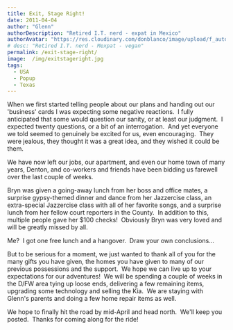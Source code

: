 ```yaml
---
title: Exit, Stage Right!
date: 2011-04-04
author: "Glenn"
authorDescription: "Retired I.T. nerd - expat in Mexico"
authorAvatar: "https://res.cloudinary.com/donblanco/image/upload/f_auto,q_auto/Vagabondians/avatar-small.png"
# desc: "Retired I.T. nerd - Mexpat - vegan"
permalink: /exit-stage-right/
image:  /img/exitstageright.jpg
tags:
  - USA
  - Popup 
  - Texas
---
```

When we first started telling people about our plans and handing out our 'business' cards I was expecting some negative reactions.  I fully anticipated that some would question our sanity, or at least our judgment.  I expected twenty questions, or a bit of an interrogation.  And yet everyone we told seemed to genuinely be excited for us, even encouraging.  They were jealous, they thought it was a great idea, and they wished it could be them.

We have now left our jobs, our apartment, and even our home town of many years, Denton, and co-workers and friends have been bidding us farewell over the last couple of weeks.

Bryn was given a going-away lunch from her boss and office mates, a surprise gypsy-themed dinner and dance from her Jazzercise class, an extra-special Jazzercise class with all of her favorite songs, and a surprise lunch from her fellow court reporters in the County.  In addition to this, multiple people gave her $100 checks!  Obviously Bryn was very loved and will be greatly missed by all.

Me?  I got one free lunch and a hangover.  Draw your own conclusions...

But to be serious for a moment, we just wanted to thank all of you for the many gifts you have given, the homes you have given to many of our previous possessions and the support.  We hope we can live up to your expectations for our adventures!  We will be spending a couple of weeks in the D/FW area tying up loose ends, delivering a few remaining items, upgrading some technology and selling the Kia.  We are staying with Glenn's parents and doing a few home repair items as well.

We hope to finally hit the road by mid-April and head north.  We'll keep you posted.  Thanks for coming along for the ride!
